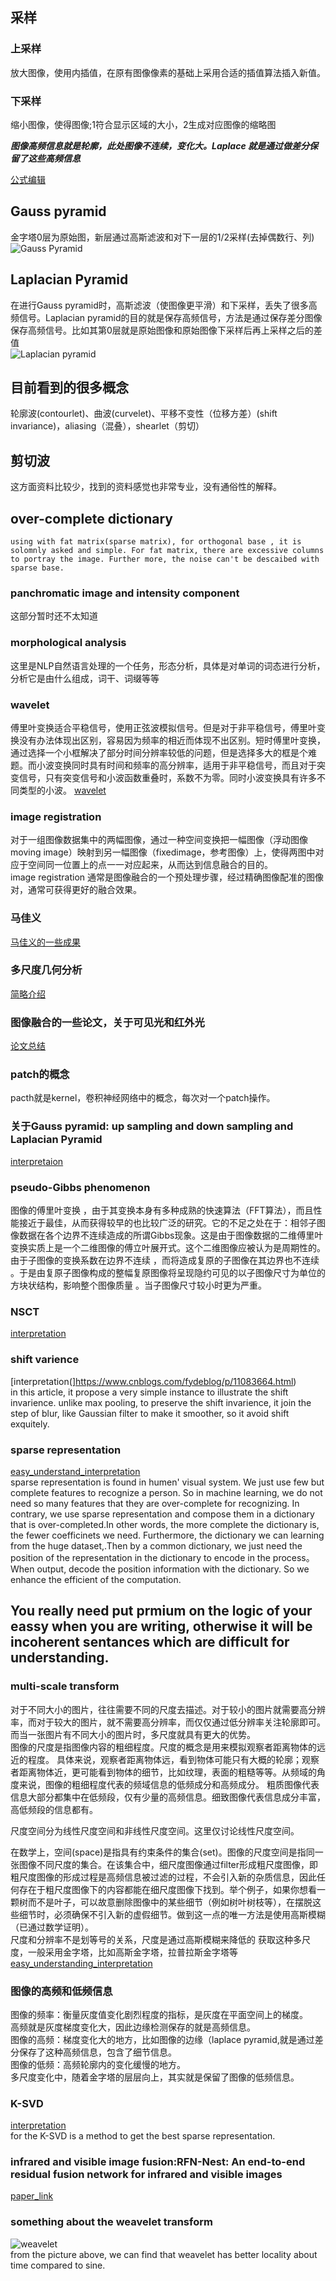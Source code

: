 <script type="text/x-mathjax-config">
  MathJax.Hub.Config({
    tex2jax: {
      inlineMath: [ ['$','$'], ["\\(","\\)"] ],
      processEscapes: true
    }
  });
</script>
<script src="https://cdn.mathjax.org/mathjax/latest/MathJax.js?config=TeX-AMS-MML_HTMLorMML" type="text/javascript"></script>
## 采样  
### 上采样  
放大图像，使用内插值，在原有图像像素的基础上采用合适的插值算法插入新值。  
### 下采样  
缩小图像，使得图像;1符合显示区域的大小，2生成对应图像的缩略图  

***图像高频信息就是轮廓，此处图像不连续，变化大。Laplace 就是通过做差分保留了这些高频信息*** 

[公式编辑](https://www.jianshu.com/p/25f0139637b7)

## Gauss pyramid  
  金字塔0层为原始图，新层通过高斯滤波和对下一层的1/2采样(去掉偶数行、列)
![Gauss Pyramid](https://upload-images.jianshu.io/upload_images/1817489-e6c2eb285bc47352.png?imageMogr2/auto-orient/strip|imageView2/2/format/webp)  
## Laplacian Pyramid  
  在进行Gauss pyramid时，高斯滤波（使图像更平滑）和下采样，丢失了很多高频信号。Laplacian pyramid的目的就是保存高频信号，方法是通过保存差分图像保存高频信号。比如其第0层就是原始图像和原始图像下采样后再上采样之后的差值  
  ![Laplacian pyramid](https://upload-images.jianshu.io/upload_images/1817489-942d30565e99358c.png?imageMogr2/auto-orient/strip|imageView2/2/w/992/format/webp)
## 目前看到的很多概念
  轮廓波(contourlet)、曲波(curvelet)、平移不变性（位移方差）(shift invariance)，aliasing（混叠），shearlet（剪切）  
## 剪切波
这方面资料比较少，找到的资料感觉也非常专业，没有通俗性的解释。
## over-complete dictionary
    using with fat matrix(sparse matrix), for orthogonal base , it is solomnly asked and simple. For fat matrix, there are excessive columns to portray the image. Further more, the noise can't be descaibed with sparse base.  
### panchromatic image and intensity component
这部分暂时还不太知道
### morphological analysis
这里是NLP自然语言处理的一个任务，形态分析，具体是对单词的词态进行分析，分析它是由什么组成，词干、词缀等等
### wavelet
傅里叶变换适合平稳信号，使用正弦波模拟信号。但是对于非平稳信号，傅里叶变换没有办法体现出区别，容易因为频率的相近而体现不出区别。短时傅里叶变换，通过选择一个小框解决了部分时间分辨率较低的问题，但是选择多大的框是个难题。而小波变换同时具有时间和频率的高分辨率，适用于非平稳信号，而且对于突变信号，只有突变信号和小波函数重叠时，系数不为零。同时小波变换具有许多不同类型的小波。
[wavelet](https://www.jianshu.com/p/6861539f6c3f)
### image registration
   对于一组图像数据集中的两幅图像，通过一种空间变换把一幅图像（浮动图像 moving image）映射到另一幅图像（fixedimage，参考图像）上，使得两图中对应于空间同一位置上的点一一对应起来，从而达到信息融合的目的。  
   image registration 通常是图像融合的一个预处理步骤，经过精确图像配准的图像对，通常可获得更好的融合效果。
### 马佳义
[马佳义的一些成果](https://blog.csdn.net/baidu_40840693/article/details/103767747)
### 多尺度几何分析
[简略介绍](https://blog.csdn.net/jbb0523/article/details/42689465)
### 图像融合的一些论文，关于可见光和红外光
[论文总结](https://blog.csdn.net/m0_37933882/article/details/107613719)
### patch的概念
pacth就是kernel，卷积神经网络中的概念，每次对一个patch操作。
### 关于Gauss pyramid: up sampling and down sampling and Laplacian Pyramid 
[interpretaion](https://bianhaunzhuanlan.zhihu.com/p/80362140)
### pseudo-Gibbs phenomenon
图像的傅里叶变换 ，由于其变换本身有多种成熟的快速算法（FFT算法），而且性能接近于最佳，从而获得较早的也比较广泛的研究。它的不足之处在于：相邻子图像数据在各个边界不连续造成的所谓Gibbs现象。这是由于图像数据的二维傅里叶变换实质上是一个二维图像的傅立叶展开式。这个二维图像应被认为是周期性的。由于子图像的变换系数在边界不连续 ，而将造成复原的子图像在其边界也不连续 。于是由复原子图像构成的整幅复原图像将呈现隐约可见的以子图像尺寸为单位的方块状结构，影响整个图像质量 。当子图像尺寸较小时更为严重。
### NSCT
[interpretation](https://www.cnblogs.com/wxl845235800/p/12178756.html)
### shift varience
[interpretation(]https://www.cnblogs.com/fydeblog/p/11083664.html)  
in this article, it propose a very simple instance to illustrate the shift invarience. unlike max pooling, to preserve the shift invarience, it join the step of blur, like Gaussian filter to make it smoother, so it avoid shift exquitely.
### sparse representation
[easy_understand_interpretation](https://zhuanlan.zhihu.com/p/151901026)  
sparse representation is found in humen' visual system. We just use few but complete features to recognize a person. So in machine learning, we do not need so many features that they are over-complete for  recognizing. In contrary, we use sparse representation and compose them in a dictionary that is over-completed.In other words, the more complete the dictionary is, the fewer coefficinets we need. Furthermore, the dictionary we can learning from the huge dataset,.Then by a common dictionary, we just need the position of the representation in the dictionary to encode in the process。 When output, decode the position information with the dictionary. So we enhance the efficient of the computation.
## You really need put prmium on the logic of  your eassy when you are writing, otherwise it will be  incoherent sentances which are difficult for understanding.
### multi-scale transform
对于不同大小的图片，往往需要不同的尺度去描述。对于较小的图片就需要高分辨率，而对于较大的图片，就不需要高分辨率，而仅仅通过低分辨率关注轮廓即可。而当一张图片有不同大小的图片时，多尺度就具有更大的优势。  
图像的尺度是指图像内容的粗细程度。尺度的概念是用来模拟观察者距离物体的远近的程度。 具体来说，观察者距离物体远，看到物体可能只有大概的轮廓；观察者距离物体近，更可能看到物体的细节，比如纹理，表面的粗糙等等。从频域的角度来说，图像的粗细程度代表的频域信息的低频成分和高频成分。 粗质图像代表信息大部分都集中在低频段，仅有少量的高频信息。细致图像代表信息成分丰富，高低频段的信息都有。

尺度空间分为线性尺度空间和非线性尺度空间。这里仅讨论线性尺度空间。

在数学上，空间(space)是指具有约束条件的集合(set)。图像的尺度空间是指同一张图像不同尺度的集合。在该集合中，细尺度图像通过filter形成粗尺度图像，即粗尺度图像的形成过程是高频信息被过滤的过程，不会引入新的杂质信息，因此任何存在于粗尺度图像下的内容都能在细尺度图像下找到。举个例子，如果你想看一颗树而不是叶子，可以故意删除图像中的某些细节（例如树叶树枝等），在摆脱这些细节时，必须确保不引入新的虚假细节。做到这一点的唯一方法是使用高斯模糊（已通过数学证明）。  
尺度和分辨率不是划等号的关系，尺度是通过高斯模糊来降低的
获取这种多尺度，一般采用金字塔，比如高斯金字塔，拉普拉斯金字塔等
[easy_understanding_interpretation](https://blog.csdn.net/weixin_43026262/article/details/103138098)
### 图像的高频和低频信息
图像的频率：衡量灰度值变化剧烈程度的指标，是灰度在平面空间上的梯度。  
高频就是灰度梯度变化大，因此边缘检测保存的就是高频信息。  
图像的高频：梯度变化大的地方，比如图像的边缘（laplace pyramid,就是通过差分保存了这种高频信息，包含了细节信息。  
图像的低频：高频轮廓内的变化缓慢的地方。  
多尺度变化中，随着金字塔的层层向上，其实就是保留了图像的低频信息。
### K-SVD
[interpretation](https://blog.csdn.net/liudingbobo/article/details/78490384)  
for the K-SVD is a method to get the best sparse representation.
### infrared and visible image fusion:RFN-Nest: An end-to-end residual fusion network for infrared and visible images
[paper_link](https://zhuanlan.zhihu.com/p/387858991)
### something about the weavelet transform
![weavelet](https://upload-images.jianshu.io/upload_images/23662232-d2d8b8f67a61e0e6.png?imageMogr2/auto-orient/strip|imageView2/2/format/webp)  
from the picture above, we can find that weavelet has better locality about time compared to sine.
